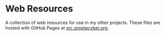# Web Resources
A collection of web resources for use in my other projects. These files are hosted with GitHub Pages at [src.simplecyber.org](https://src.simplecyber.org).